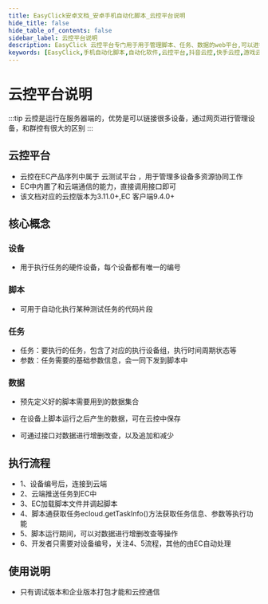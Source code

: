 ```yaml
---
title: EasyClick安卓文档_安卓手机自动化脚本_云控平台说明
hide_title: false
hide_table_of_contents: false
sidebar_label: 云控平台说明
description: EasyClick 云控平台专门用于用于管理脚本、任务、数据的web平台,可以进行远程投屏设备，异地组网，远程操作设备
keywords: [EasyClick,手机自动化脚本,自动化软件,云控平台,抖音云控,快手云控,游戏云控]
---
```


# 云控平台说明

:::tip
云控是运行在服务器端的，优势是可以链接很多设备，通过网页进行管理设备，和群控有很大的区别
:::

## 云控平台
- 云控在EC产品序列中属于 云测试平台 ，用于管理多设备多资源协同工作
- EC中内置了和云端通信的能力，直接调用接口即可
- 该文档对应的云控版本为3.11.0+,EC 客户端9.4.0+

## 核心概念

### 设备

- 用于执行任务的硬件设备，每个设备都有唯一的编号

### 脚本

- 可用于自动化执行某种测试任务的代码片段 


### 任务

- 任务：要执行的任务，包含了对应的执行设备组，执行时间周期状态等
- 参数：任务需要的基础参数信息，会一同下发到脚本中

  

### 数据

- 预先定义好的脚本需要用到的数据集合

- 在设备上脚本运行之后产生的数据，可在云控中保存
- 可通过接口对数据进行增删改查，以及追加和减少


## 执行流程

- 1、设备编号后，连接到云端
- 2、云端推送任务到EC中
- 3、EC加载脚本文件并调起脚本
- 4、脚本通获取任务ecloud.getTaskInfo()方法获取任务信息、参数等执行功能
- 5、脚本运行期间，可以对数据进行增删改查等操作
- 6、开发者只需要对设备编号，关注4、5流程，其他的由EC自动处理

## 使用说明

- 只有调试版本和企业版本打包才能和云控通信
